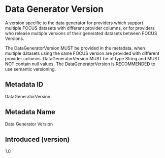 # Data Generator Version

A version specific to the data generator for providers which support multiple FOCUS datasets with different provider columns, or for providers who release multiple versions of their generated datasets between FOCUS Versions.

The DataGeneratorVersion MUST be provided in the metadata, when multiple datasets using the same FOCUS version are provided with different provider columns. DataGeneratorVersion MUST be of type String and MUST NOT contain null values. The DataGeneratorVersion is RECOMMENDED to use semantic versioning.

## Metadata ID

DataGeneratorVersion

## Metadata Name

Data Generator Version

## Introduced (version)

1.0
